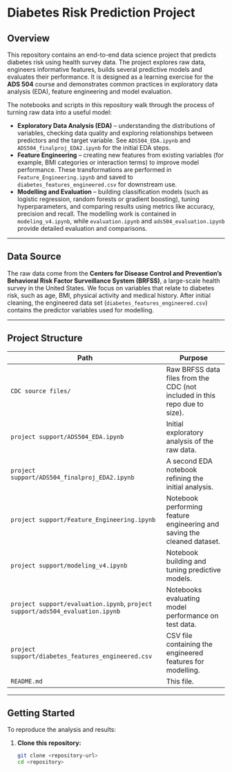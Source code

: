 <!-- This README provides an overview of the project and explains how to get up and running. It is intentionally concise; more detailed documentation (for example, extended methodology discussions or walk-throughs) belongs in a wiki or a separate documentation folder. -->

# Diabetes Risk Prediction Project

## Overview
This repository contains an end-to-end data science project that predicts diabetes risk using health survey data. The project explores raw data, engineers informative features, builds several predictive models and evaluates their performance. It is designed as a learning exercise for the **ADS 504** course and demonstrates common practices in exploratory data analysis (EDA), feature engineering and model evaluation.

The notebooks and scripts in this repository walk through the process of turning raw data into a useful model:

- **Exploratory Data Analysis (EDA)** – understanding the distributions of variables, checking data quality and exploring relationships between predictors and the target variable. See `ADS504_EDA.ipynb` and `ADS504_finalproj_EDA2.ipynb` for the initial EDA steps.
- **Feature Engineering** – creating new features from existing variables (for example, BMI categories or interaction terms) to improve model performance. These transformations are performed in `Feature_Engineering.ipynb` and saved to `diabetes_features_engineered.csv` for downstream use.
- **Modelling and Evaluation** – building classification models (such as logistic regression, random forests or gradient boosting), tuning hyperparameters, and comparing results using metrics like accuracy, precision and recall. The modelling work is contained in `modeling_v4.ipynb`, while `evaluation.ipynb` and `ads504_evaluation.ipynb` provide detailed evaluation and comparisons.

---

## Data Source
The raw data come from the **Centers for Disease Control and Prevention’s Behavioral Risk Factor Surveillance System (BRFSS)**, a large-scale health survey in the United States. We focus on variables that relate to diabetes risk, such as age, BMI, physical activity and medical history. After initial cleaning, the engineered data set (`diabetes_features_engineered.csv`) contains the predictor variables used for modelling.

---

## Project Structure

| Path | Purpose |
|------|---------|
| `CDC source files/` | Raw BRFSS data files from the CDC (not included in this repo due to size). |
| `project support/ADS504_EDA.ipynb` | Initial exploratory analysis of the raw data. |
| `project support/ADS504_finalproj_EDA2.ipynb` | A second EDA notebook refining the initial analysis. |
| `project support/Feature_Engineering.ipynb` | Notebook performing feature engineering and saving the cleaned dataset. |
| `project support/modeling_v4.ipynb` | Notebook building and tuning predictive models. |
| `project support/evaluation.ipynb`, `project support/ads504_evaluation.ipynb` | Notebooks evaluating model performance on test data. |
| `project support/diabetes_features_engineered.csv` | CSV file containing the engineered features for modelling. |
| `README.md` | This file. |

---

## Getting Started

To reproduce the analysis and results:

1. **Clone this repository:**
   ```bash
   git clone <repository-url>
   cd <repository>
